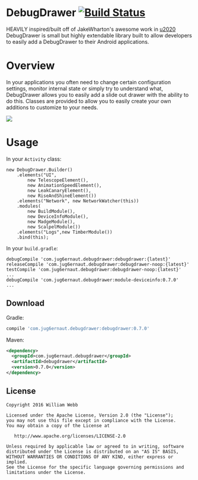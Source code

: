 DebugDrawer [![Build Status](https://travis-ci.org/jug6ernaut/debugdrawer.svg?branch=master)](https://travis-ci.org/jug6ernaut/debugdrawer)
===========

HEAVILY inspired/built off of JakeWharton's awesome work in [u2020](https://github.com/JakeWharton/u2020) DebugDrawer is small but highly extendable library built to allow developers to easily add a DebugDrawer to their Android applications.

Overview
========
In your applications you often need to change certain configuration settings, monitor internal state or simply try to understand what, DebugDrawer allows you to easily add a slide out drawer with the ability to do this. Classes are provided to allow you to easily create your own additions to customize to your needs.

![](vid.gif)
	    
Usage
=====
In your `Activity` class:

	new DebugDrawer.Builder()
		.elements("UI",
			new TelescopeElement(),
			new AnimationSpeedElement(),
			new LeakCanaryElement(),
			new RiseAndShineElement())
		.elements("Network", new NetworkWatcher(this))
		.modules(
			new BuildModule(),
			new DeviceInfoModule(),
			new MadgeModule(),
			new ScalpelModule())
		.elements("Logs",new TimberModule())
		.bind(this);
			
In your `build.gradle`:

	debugCompile 'com.jug6ernaut.debugdrawer:debugdrawer:{latest}'
	releaseCompile 'com.jug6ernaut.debugdrawer:debugdrawer-noop:{latest}'
	testCompile 'com.jug6ernaut.debugdrawer:debugdrawer-noop:{latest}'
	...
	debugCompile 'com.jug6ernaut.debugdrawer:module-deviceinfo:0.7.0'
	...

Download
--------

Gradle:

```groovy
compile 'com.jug6ernaut.debugdrawer:debugdrawer:0.7.0'
```

Maven:

```xml
<dependency>
  <groupId>com.jug6ernaut.debugdrawer</groupId>
  <artifactId>debugdrawer</artifactId>
  <version>0.7.0</version>
</dependency>
```

License
-------

    Copyright 2016 William Webb

    Licensed under the Apache License, Version 2.0 (the "License");
    you may not use this file except in compliance with the License.
    You may obtain a copy of the License at

       http://www.apache.org/licenses/LICENSE-2.0

    Unless required by applicable law or agreed to in writing, software
    distributed under the License is distributed on an "AS IS" BASIS,
    WITHOUT WARRANTIES OR CONDITIONS OF ANY KIND, either express or implied.
    See the License for the specific language governing permissions and
    limitations under the License.
    
